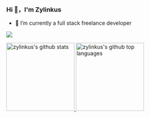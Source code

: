 ### Hi 👋，I'm Zylinkus

- 🔭 I’m currently a full stack freelance developer

![](https://github-profile-summary-cards.vercel.app/api/cards/profile-details?username=zylinkus&theme=github)

<a href="https://github.com/zylinkus">
  <img height="180em" src="https://github-readme-stats.vercel.app/api?username=zylinkus&show_icons=true&theme=buefy&count_private=true" alt="zylinkus's github stats" /> 
  <img height="180em" src="https://github-readme-stats.vercel.app/api/top-langs/?username=zylinkus&theme=buefy&layout=compact" alt="zylinkus's github top languages" /> 
</a>


<!--
**zylinkus/zylinkus** is a ✨ _special_ ✨ repository because its `README.md` (this file) appears on your GitHub profile.

Here are some ideas to get you started:

- 🔭 I’m currently working on ...
- 🌱 I’m currently learning ...
- 👯 I’m looking to collaborate on ...
- 🤔 I’m looking for help with ...
- 💬 Ask me about ...
- 📫 How to reach me: ...
- 😄 Pronouns: ...
- ⚡ Fun fact: ...
-->
